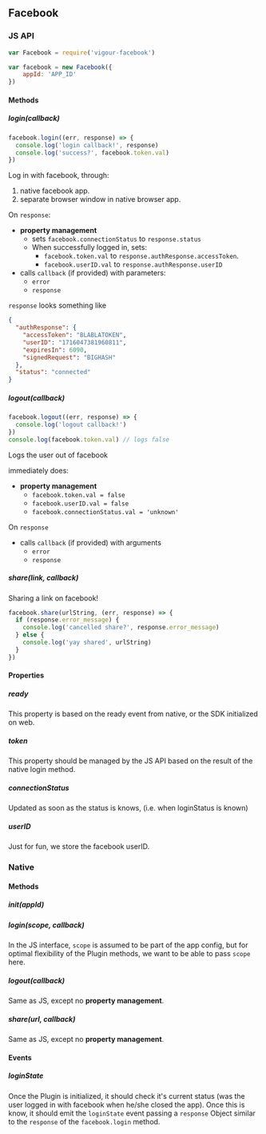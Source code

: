 ## Facebook

### JS API

```javascript
var Facebook = require('vigour-facebook')

var facebook = new Facebook({
	appId: 'APP_ID'
})
```

#### Methods

##### login(callback)

```javascript
facebook.login((err, response) => {
  console.log('login callback!', response)
  console.log('success?', facebook.token.val)
})
```

Log in with facebook, through:
1. native facebook app.
2. separate browser window in native browser app.

On `response`:
- __property management__
  - sets `facebook.connectionStatus` to `response.status`
  - When successfully logged in, sets:
    - `facebook.token.val` to `response.authResponse.accessToken`.
    - `facebook.userID.val` to `response.authResponse.userID`
- calls `callback` (if provided) with parameters:
  - `error`
  - `response`

`response` looks something like

```JSON
{
  "authResponse": {
    "accessToken": "BLABLATOKEN",
    "userID": "1716047381960811",
    "expiresIn": 6090,
    "signedRequest": "BIGHASH"
  },
  "status": "connected"
}
```

##### logout(callback)
```javascript
facebook.logout((err, response) => {
  console.log('logout callback!')
})
console.log(facebook.token.val) // logs false
```
Logs the user out of facebook

immediately does:
- __property management__
  - `facebook.token.val = false`
  - `facebook.userID.val = false`
  - `facebook.connectionStatus.val = 'unknown'`

On `response`
- calls `callback` (if provided) with arguments
  - `error`
  - `response`



##### share(link, callback)

Sharing a link on facebook!

```javascript
facebook.share(urlString, (err, response) => {
  if (response.error_message) {
    console.log('cancelled share?', response.error_message)
  } else {
    console.log('yay shared', urlString)
  }
})
```

#### Properties

##### ready
This property is based on the ready event from native, or the SDK initialized on web.

##### token
This property should be managed by the JS API based on the result of the native login method.

##### connectionStatus
Updated as soon as the status is knows, (i.e. when loginStatus is known)

##### userID
Just for fun, we store the facebook userID.


### Native

#### Methods

##### init(appId)

##### login(scope, callback)
In the JS interface, `scope` is assumed to be part of the app config, but for optimal flexibility of the Plugin methods, we want to be able to pass `scope` here.

##### logout(callback)
Same as JS, except no __property management__.

##### share(url, callback)
Same as JS, except no __property management__.


#### Events

##### loginState
Once the Plugin is initialized, it should check it's current status (was the user logged in with facebook when he/she closed the app).
Once this is know, it should emit the `loginState` event passing a `response` Object similar to the `response` of the `facebook.login` method.
